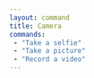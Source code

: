 ```yaml
---
layout: command
title: Camera
commands:
 - "Take a selfie"
 - "Take a picture"
 - "Record a video" 
---
```

